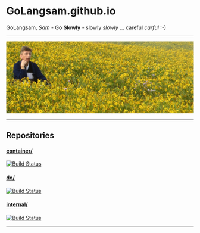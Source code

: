 # GoLangsam.github.io

GoLangsam, *Sam* - Go **Slowly** - slowly *slowly* ... careful *carful* :-) 

---
![Contemplating](IMG_3303-Cover.JPG)

---
## Repositories
 
#### [container/](https://github.com/GoLangsam/container/blob/master/README.md)
[![Build Status](https://travis-ci.org/GoLangsam/container.svg?branch=master)](https://travis-ci.org/GoLangsam/container)

#### [do/](https://github.com/GoLangsam/do/blob/master/README.md)
[![Build Status](https://travis-ci.org/GoLangsam/do.svg?branch=master)](https://travis-ci.org/GoLangsam/do)

#### [internal/](https://github.com/GoLangsam/internal/blob/master/README.md)
[![Build Status](https://travis-ci.org/GoLangsam/internal.svg?branch=master)](https://travis-ci.org/GoLangsam/internal)

---
